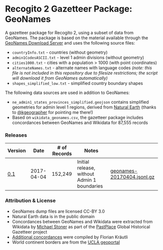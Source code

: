 # Recogito 2 Gazetteer Package: GeoNames

A gazetteer package for Recogito 2, using a subset of data from GeoNames. The package is based
on the material available through the [GeoNames Download Server](http://www.geonames.org/export/)
and uses the following source files:

* `countryInfo.txt` - countries (without geometry)
* `admin1CodesASCII.txt` - level 1 admin divisions (without geometry)
* `cities1000.txt` - cities with a population > 1000 (with point coordinates)
* `alternateNames.txt` - alternate names with language codes _(note: this file is not included
  in this repository due to filesize restrictions; the script will download it from GeoNames
  automatically)_
* `shapes_simplified_low.txt` - simplified country boundary shapes

The following data sources are used in addition to GeoNames:

* `ne_admin1_states_provinces_simplified.geojson` contains simplified geometries for admin level 1
  regions, derived from [Natural Earth](http://www.naturalearthdata.com/) (thanks to [@kgeographer](http://github.com/kgeographer) for pointing me there!)
* Based on `wikidata_geonames.csv`, the gazetteer package includes concordances between GeoNames
  and Wikidata for 87,555 records

### Releases

| Version | Date       | # of Records | Notes                                       | |
|---------|------------|--------------|---------------------------------------------|-|
|[0.1](https://github.com/pelagios/recogito2-places-geonames/releases/tag/0.1)| 2017-04-04 | 152,249      | Initial release, without Admin 1 boundaries |[geonames-20170404.jsonl.gz](https://github.com/pelagios/recogito2-places-geonames/releases/download/0.1/geonames-20170404.jsonl.gz)|

### Attribution & License

* GeoNames dump files are licensed CC-BY 3.0
* Natural Earth data is in the public domain
* Concordances between GeoNames and Wikidata were extracted from Wikidata by [Michael
  Stoner](https://github.com/michaelstoner) as part of the [PastPlace](http://www.pastplace.org/)
  Global Historical Gazetteer project
* [Additional concordances](https://github.com/pelagios/recogito2-places-geonames/blob/master/data/concordances.csv.gz) were compiled by Florian Kräutli 
* World continent borders are from the [UCLA geoportal](http://gis.ucla.edu/geodata/dataset/continent_ln)
